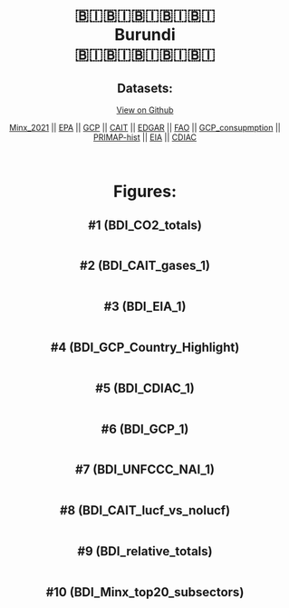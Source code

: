 
<center>
<h1 align="center">
🇧🇮🇧🇮🇧🇮🇧🇮🇧🇮
<br>
Burundi
<br>
🇧🇮🇧🇮🇧🇮🇧🇮🇧🇮
</h1>
<h2>Datasets:</h2>
<p><a href="https://github.com/dquintani/GreenhouseData/tree/master/country_data/BDI_Burundi/data">View on Github</a>
<br></p><p><a href="data/BDI_Minx_2021.csv">Minx_2021</a> || <a href="data/BDI_EPA.csv">EPA</a> || <a href="data/BDI_GCP.csv">GCP</a> || <a href="data/BDI_CAIT.csv">CAIT</a> || <a href="data/BDI_EDGAR.csv">EDGAR</a> || <a href="data/BDI_FAO.csv">FAO</a> || <a href="data/BDI_GCP_consupmption.csv">GCP_consupmption</a> || <a href="data/BDI_PRIMAP-hist.csv">PRIMAP-hist</a> || <a href="data/BDI_EIA.csv">EIA</a> || <a href="data/BDI_CDIAC.csv">CDIAC</a></p><p><br></p>
<h1>Figures:</h1><h2>#1 (BDI_CO2_totals)</h2>
<p><img alt="" src="figures/BDI_CO2_totals.png" /></p><h2>#2 (BDI_CAIT_gases_1)</h2>
<p><img alt="" src="figures/BDI_CAIT_gases_1.png" /></p><h2>#3 (BDI_EIA_1)</h2>
<p><img alt="" src="figures/BDI_EIA_1.png" /></p><h2>#4 (BDI_GCP_Country_Highlight)</h2>
<p><img alt="" src="figures/BDI_GCP_Country_Highlight.png" /></p><h2>#5 (BDI_CDIAC_1)</h2>
<p><img alt="" src="figures/BDI_CDIAC_1.png" /></p><h2>#6 (BDI_GCP_1)</h2>
<p><img alt="" src="figures/BDI_GCP_1.png" /></p><h2>#7 (BDI_UNFCCC_NAI_1)</h2>
<p><img alt="" src="figures/BDI_UNFCCC_NAI_1.png" /></p><h2>#8 (BDI_CAIT_lucf_vs_nolucf)</h2>
<p><img alt="" src="figures/BDI_CAIT_lucf_vs_nolucf.png" /></p><h2>#9 (BDI_relative_totals)</h2>
<p><img alt="" src="figures/BDI_relative_totals.png" /></p><h2>#10 (BDI_Minx_top20_subsectors)</h2>
<p><img alt="" src="figures/BDI_Minx_top20_subsectors.png" /></p>